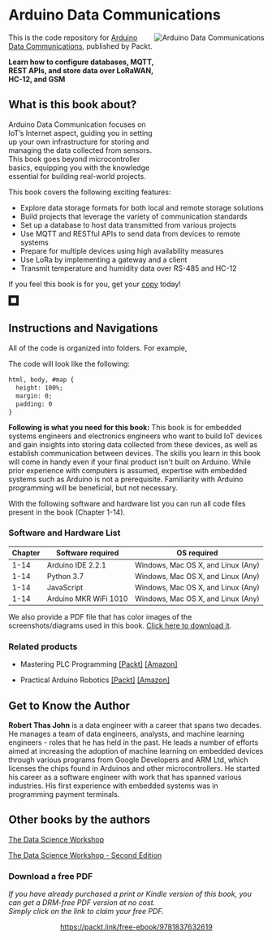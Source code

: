 # Arduino Data Communications

<a href="https://www.packtpub.com/product/arduino-data-communications/9781837632619?utm_source=github&utm_medium=repository&utm_campaign=9781801076012"><img src="https://content.packt.com/B19476/cover_image_small.jpg" alt="Arduino Data Communications" height="256px" align="right"></a>

This is the code repository for [Arduino Data Communications](https://www.packtpub.com/product/arduino-data-communications/9781837632619?utm_source=github&utm_medium=repository&utm_campaign=9781801076012), published by Packt.

**Learn how to configure databases, MQTT, REST APIs, and store data over LoRaWAN, HC-12, and GSM**

## What is this book about?
Arduino Data Communication focuses on IoT’s Internet aspect, guiding you in setting up your own infrastructure for storing and managing the data collected from sensors. This book goes beyond microcontroller basics, equipping you with the knowledge essential for building real-world projects.

This book covers the following exciting features:
* Explore data storage formats for both local and remote storage solutions
* Build projects that leverage the variety of communication standards
* Set up a database to host data transmitted from various projects
* Use MQTT and RESTful APIs to send data from devices to remote systems
* Prepare for multiple devices using high availability measures
* Use LoRa by implementing a gateway and a client
* Transmit temperature and humidity data over RS-485 and HC-12

If you feel this book is for you, get your [copy](https://www.amazon.com/dp/1837632618) today!

<a href="https://www.packtpub.com/?utm_source=github&utm_medium=banner&utm_campaign=GitHubBanner"><img src="https://raw.githubusercontent.com/PacktPublishing/GitHub/master/GitHub.png" 
alt="https://www.packtpub.com/" border="5" /></a>

## Instructions and Navigations
All of the code is organized into folders. For example,

The code will look like the following:
```
html, body, #map {
  height: 100%;
  margin: 0;
  padding: 0
}
```

**Following is what you need for this book:**
This book is for embedded systems engineers and electronics engineers who want to build IoT devices and gain insights into storing data collected from these devices, as well as establish communication between devices. The skills you learn in this book will come in handy even if your final product isn't built on Arduino. While prior experience with computers is assumed, expertise with embedded systems such as Arduino is not a prerequisite. Familiarity with Arduino programming will be beneficial, but not necessary.

With the following software and hardware list you can run all code files present in the book (Chapter 1-14).
### Software and Hardware List
| Chapter | Software required | OS required |
| -------- | ------------------------------------ | ----------------------------------- |
| 1-14 | Arduino IDE 2.2.1 | Windows, Mac OS X, and Linux (Any) |
| 1-14 | Python 3.7 | Windows, Mac OS X, and Linux (Any) |
| 1-14 | JavaScript | Windows, Mac OS X, and Linux (Any) |
| 1-14 | Arduino MKR WiFi 1010 | Windows, Mac OS X, and Linux (Any) |

We also provide a PDF file that has color images of the screenshots/diagrams used in this book. [Click here to download it]().

### Related products
* Mastering PLC Programming [[Packt]](https://www.packtpub.com/product/mastering-plc-programming/9781804612880?utm_source=github&utm_medium=repository&utm_campaign=9781804612880) [[Amazon]](https://www.amazon.com/dp/180461288X)

* Practical Arduino Robotics [[Packt]](https://www.packtpub.com/product/practical-arduino-robotics/9781804613177?utm_source=github&utm_medium=repository&utm_campaign=9781804613177) [[Amazon]](https://www.amazon.com/dp/1804613177)


## Get to Know the Author
**Robert Thas John**
is a data engineer with a career that spans two decades. He manages a team of data engineers, analysts, and machine learning engineers - roles that he has held in the past. He leads a number of efforts aimed at increasing the adoption of machine learning on embedded devices through various programs from Google Developers and ARM Ltd, which licenses the chips found in Arduinos and other microcontrollers.
He started his career as a software engineer with work that has spanned various industries. His first experience with embedded systems was in programming payment terminals.


## Other books by the authors
[The Data Science Workshop](https://www.packtpub.com/product/the-data-science-workshop/9781838981266?utm_source=github&utm_medium=repository&utm_campaign=9781838981266)

[The Data Science Workshop - Second Edition](https://www.packtpub.com/free-ebook/the-data-science-workshop-second-edition/9781800566927?utm_source=github&utm_medium=repository&utm_campaign=9781800566927)

### Download a free PDF

 <i>If you have already purchased a print or Kindle version of this book, you can get a DRM-free PDF version at no cost.<br>Simply click on the link to claim your free PDF.</i>
<p align="center"> <a href="https://packt.link/free-ebook/9781837632619">https://packt.link/free-ebook/9781837632619 </a> </p>
